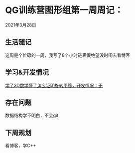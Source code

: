 # QG训练营图形组第一周周记：

2021年3月28日  

## 生活随记

这周是个忙碌的一周，我写了8个小时链表很绝望没时间去看博客

## 学习&开发情况

<u>学了3D数学懂了怎么证明旋转平移，开发情况：无</u>

## 存在问题

数据结构学不明白，不会git

## 下周规划

看博客，学C++